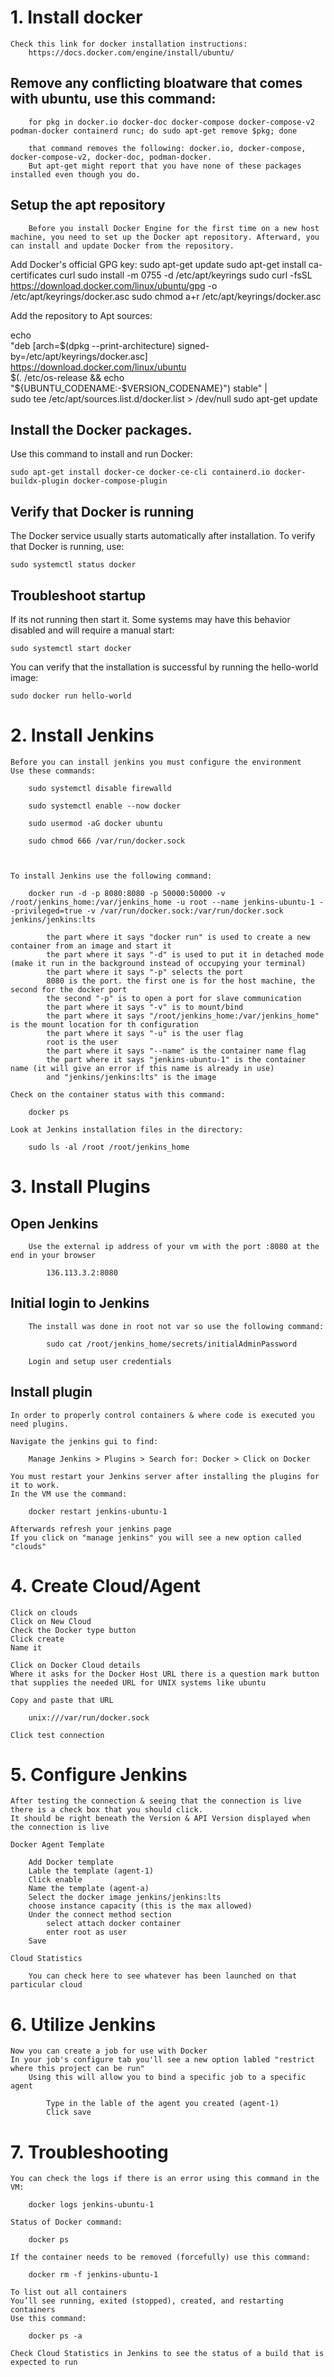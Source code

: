 # 1. Install docker

    Check this link for docker installation instructions:
        https://docs.docker.com/engine/install/ubuntu/

## Remove any conflicting bloatware that comes with ubuntu, use this command:
        for pkg in docker.io docker-doc docker-compose docker-compose-v2 podman-docker containerd runc; do sudo apt-get remove $pkg; done

        that command removes the following: docker.io, docker-compose, docker-compose-v2, docker-doc, podman-docker.
        But apt-get might report that you have none of these packages installed even though you do.

## Setup the apt repository

        Before you install Docker Engine for the first time on a new host machine, you need to set up the Docker apt repository. Afterward, you can install and update Docker from the repository.

Add Docker's official GPG key:
    sudo apt-get update
    sudo apt-get install ca-certificates curl
    sudo install -m 0755 -d /etc/apt/keyrings
    sudo curl -fsSL https://download.docker.com/linux/ubuntu/gpg -o /etc/apt/keyrings/docker.asc
    sudo chmod a+r /etc/apt/keyrings/docker.asc

Add the repository to Apt sources:

echo \
  "deb [arch=$(dpkg --print-architecture) signed-by=/etc/apt/keyrings/docker.asc] https://download.docker.com/linux/ubuntu \
  $(. /etc/os-release && echo "${UBUNTU_CODENAME:-$VERSION_CODENAME}") stable" | \
  sudo tee /etc/apt/sources.list.d/docker.list > /dev/null
sudo apt-get update

## Install the Docker packages.

Use this command to install and run Docker:

    sudo apt-get install docker-ce docker-ce-cli containerd.io docker-buildx-plugin docker-compose-plugin

## Verify that Docker is running

The Docker service usually starts automatically after installation. 
To verify that Docker is running, use:

    sudo systemctl status docker

## Troubleshoot startup

If its not running then start it. Some systems may have this behavior disabled and will require a manual start:

    sudo systemctl start docker

You can verify that the installation is successful by running the hello-world image:

    sudo docker run hello-world


# 2. Install Jenkins

    Before you can install jenkins you must configure the environment
    Use these commands:

        sudo systemctl disable firewalld

        sudo systemctl enable --now docker

        sudo usermod -aG docker ubuntu

        sudo chmod 666 /var/run/docker.sock



    To install Jenkins use the following command:

        docker run -d -p 8080:8080 -p 50000:50000 -v /root/jenkins_home:/var/jenkins_home -u root --name jenkins-ubuntu-1 --privileged=true -v /var/run/docker.sock:/var/run/docker.sock jenkins/jenkins:lts

            the part where it says "docker run" is used to create a new container from an image and start it
            the part where it says "-d" is used to put it in detached mode (make it run in the background instead of occupying your terminal)
            the part where it says "-p" selects the port
            8080 is the port. the first one is for the host machine, the second for the docker port
            the second "-p" is to open a port for slave communication
            the part where it says "-v" is to mount/bind
            the part where it says "/root/jenkins_home:/var/jenkins_home" is the mount location for th configuration
            the part where it says "-u" is the user flag
            root is the user
            the part where it says "--name" is the container name flag
            the part where it says "jenkins-ubuntu-1" is the container name (it will give an error if this name is already in use)
            and "jenkins/jenkins:lts" is the image

    Check on the container status with this command:

        docker ps

    Look at Jenkins installation files in the directory:

        sudo ls -al /root /root/jenkins_home

# 3. Install Plugins

## Open Jenkins

        Use the external ip address of your vm with the port :8080 at the end in your browser

            136.113.3.2:8080

## Initial login to Jenkins

        The install was done in root not var so use the following command:

            sudo cat /root/jenkins_home/secrets/initialAdminPassword
        
        Login and setup user credentials

## Install plugin

    In order to properly control containers & where code is executed you need plugins.

    Navigate the jenkins gui to find:

        Manage Jenkins > Plugins > Search for: Docker > Click on Docker

    You must restart your Jenkins server after installing the plugins for it to work.
    In the VM use the command:

        docker restart jenkins-ubuntu-1

    Afterwards refresh your jenkins page
    If you click on "manage jenkins" you will see a new option called "clouds"

# 4. Create Cloud/Agent

    Click on clouds
    Click on New Cloud
    Check the Docker type button
    Click create
    Name it

    Click on Docker Cloud details
    Where it asks for the Docker Host URL there is a question mark button 
    that supplies the needed URL for UNIX systems like ubuntu
    
    Copy and paste that URL
    
        unix:///var/run/docker.sock

    Click test connection

# 5. Configure Jenkins

    After testing the connection & seeing that the connection is live there is a check box that you should click.
    It should be right beneath the Version & API Version displayed when the connection is live

    Docker Agent Template

        Add Docker template
        Lable the template (agent-1)
        Click enable
        Name the template (agent-a)
        Select the docker image jenkins/jenkins:lts
        choose instance capacity (this is the max allowed)
        Under the connect method section 
            select attach docker container
            enter root as user
        Save
        
    Cloud Statistics

        You can check here to see whatever has been launched on that particular cloud 

# 6. Utilize Jenkins

    Now you can create a job for use with Docker
    In your job's configure tab you'll see a new option labled "restrict where this project can be run"
        Using this will allow you to bind a specific job to a specific agent

            Type in the lable of the agent you created (agent-1)
            Click save

# 7. Troubleshooting

    You can check the logs if there is an error using this command in the VM:

        docker logs jenkins-ubuntu-1

    Status of Docker command:

        docker ps

    If the container needs to be removed (forcefully) use this command:

        docker rm -f jenkins-ubuntu-1

    To list out all containers 
    You’ll see running, exited (stopped), created, and restarting containers
    Use this command:

        docker ps -a

    Check Cloud Statistics in Jenkins to see the status of a build that is expected to run